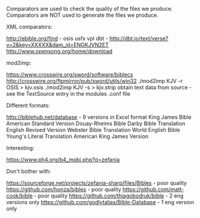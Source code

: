 Comparators are used to check the quality of the files we produce.
Comparators are NOT used to generate the files we produce.



XML comparators:

http://ebible.org/find - osis usfx vpl
dbt - http://dbt.io/text/verse?v=2&key=XXXXX&dam_id=ENGKJVN2ET
http://www.opensong.org/home/download



mod2imp:

https://www.crosswire.org/sword/software/biblecs
http://crosswire.org/ftpmirror/pub/sword/utils/win32
./mod2imp KJV -r OSIS > kjv.osis
./mod2imp KJV -s > kjv.strip
obtain text data from source - see the TextSource entry in the modules .conf file



Different formats:

http://biblehub.net/database - 9 versions in Excel format
King James Bible
American Standard Version
Douay-Rheims Bible
Darby Bible Translation
English Revised Version
Webster Bible Translation
World English Bible
Young's Literal Translation
American King James Version



Interesting:

https://www.ph4.org/b4_mobi.php?q=zefania



Don't bother with:

https://sourceforge.net/projects/zefania-sharp/files/Bibles - poor quality
https://github.com/honza/bibles - poor quality
https://github.com/matt-cook/bible - poor quality
https://github.com/thiagobodruk/bible - 2 eng versions only
https://github.com/godlytalias/Bible-Database - 1 eng version only

